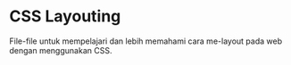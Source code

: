 # CSS Layouting
File-file untuk mempelajari dan lebih memahami cara me-layout pada web dengan menggunakan CSS.
